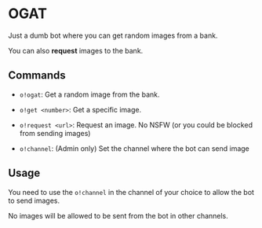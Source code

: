 # OGAT

Just a dumb bot where you can get random images from a bank.

You can also **request** images to the bank.

## Commands

* `o!ogat`: Get a random image from the bank.

* `o!get <number>`: Get a specific image.

* `o!request <url>`: Request an image. No NSFW (or you could be blocked from sending images)

* `o!channel`: (Admin only) Set the channel where the bot can send image

## Usage

You need to use the `o!channel` in the channel of your choice to allow the bot to send images.

No images will be allowed to be sent from the bot in other channels.
